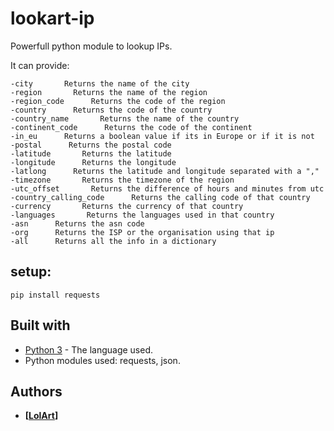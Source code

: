 # lookart-ip
Powerfull python module to lookup IPs.

It can provide:
```
-city       Returns the name of the city
-region       Returns the name of the region
-region_code      Returns the code of the region
-country      Returns the code of the country
-country_name       Returns the name of the country
-continent_code      Returns the code of the continent
-in_eu      Returns a boolean value if its in Europe or if it is not
-postal      Returns the postal code
-latitude       Returns the latitude
-longitude      Returns the longitude
-latlong      Returns the latitude and longitude separated with a ","
-timezone       Returns the timezone of the region
-utc_offset       Returns the difference of hours and minutes from utc
-country_calling_code      Returns the calling code of that country 
-currency       Returns the currency of that country
-languages       Returns the languages used in that country
-asn      Returns the asn code
-org      Returns the ISP or the organisation using that ip
-all      Returns all the info in a dictionary
```

## setup:
```
pip install requests
```

## Built with
* [Python 3](https://www.python.org/downloads/) - The language used.
* Python modules used: requests, json.

## Authors
* **[[LolArt](https://github.com/lilart)]**
